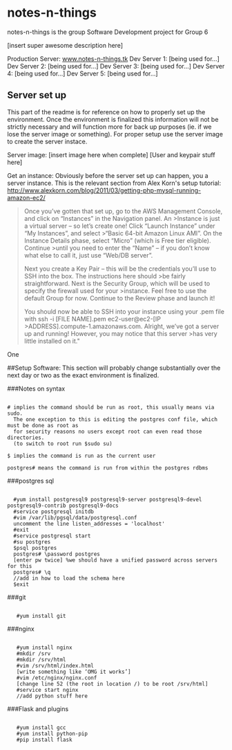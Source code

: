# notes-n-things

notes-n-things is the group Software Development project for Group 6

[insert super awesome description here]

Production Server: www.notes-n-things.tk
Dev Server 1: [being used for...]
Dev Server 2: [being used for...]
Dev Server 3: [being used for...]
Dev Server 4: [being used for...]
Dev Server 5: [being used for...]

## Server set up
This part of the readme is for reference on how to properly set up the environment. Once the environment is finalized this information will not be strictly necessary and will function more for back up purposes (ie. if we lose the server image or something). For proper setup use the server image to create the server instace.

Server image: [insert image here when complete]
[User and keypair stuff here]

Get an instance:
Obviously before the server set up can happen, you a server instance. This is the relevant section from Alex Korn's setup tutorial: http://www.alexkorn.com/blog/2011/03/getting-php-mysql-running-amazon-ec2/

>Once you’ve gotten that set up, go to the AWS Management Console, and click on “Instances” in the Navigation panel. An >Instance is just a virtual server – so let’s create one! Click “Launch Instance” under “My Instances”, and select >“Basic 64-bit Amazon Linux AMI”. On the Instance Details phase, select “Micro” (which is Free tier eligible). Continue >until you need to enter the “Name” – if you don’t know what else to call it, just use “Web/DB server”.
>
>Next you create a Key Pair – this will be the credentials you’ll use to SSH into the box. The instructions here should >be fairly straightforward. Next is the Security Group, which will be used to specify the firewall used for your >instance. Feel free to use the default Group for now. Continue to the Review phase and launch it!
>
>You should now be able to SSH into your instance using your .pem file with ssh -i [FILE NAME].pem ec2-user@ec2-[IP >ADDRESS].compute-1.amazonaws.com. Alright, we’ve got a server up and running! However, you may notice that this server >has very little installed on it."

One 

##Setup Software:
This section will probably change substantially over the next day or two as the exact environment is finalized.

###Notes on syntax

<pre><code>
# implies the command should be run as root, this usually means via sudo.
  The one exception to this is editing the postgres conf file, which must be done as root as 
  for security reasons no users except root can even read those directories. 
  (to switch to root run $sudo su)

$ implies the command is run as the current user

postgres# means the command is run from within the postgres rdbms
</code></pre>

###postgres sql

<pre><code>
  #yum install postgresql9 postgresql9-server postgresql9-devel postgresql9-contrib postgresql9-docs
  #service postgresql initdb
  #vim /var/lib/pgsql/data/postgresql.conf
  uncomment the line listen_addresses = 'localhost'
  #exit
  #service postgresql start
  #su postgres
  $psql postgres
  postgres# \password postgres
  [enter pw twice] %we should have a unified password across servers for this
  postgres# \q
  //add in how to load the schema here
  $exit
</code></pre>

###git
<pre><code>
   #yum install git
</code></pre>

###nginx
<pre><code>
   #yum install nginx
   #mkdir /srv
   #mkdir /srv/html
   #vim /srv/html/index.html
   [write something like ‘OMG it works’]
   #vim /etc/nginx/nginx.conf
   [change line 52 (the root in location /) to be root /srv/html]
   #service start nginx
   //add python stuff here
</code></pre>

###Flask and plugins
<pre><code>
   #yum install gcc
   #yum install python-pip
   #pip install flask
   
   
</code></pre>
